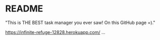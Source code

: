 # README

"This is THE BEST task manager you ever saw! On this GitHub page =)."

https://infinite-refuge-12828.herokuapp.com/
...